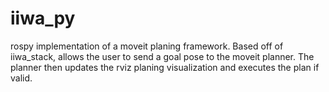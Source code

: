 # iiwa_py

rospy implementation of a moveit planing framework. Based off of iiwa_stack, allows the user to send a goal pose to the moveit planner. The planner then updates the rviz planing visualization and executes the plan if valid. 